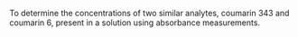 To determine the concentrations of two similar analytes, coumarin 343 and coumarin 6, present in a solution using absorbance measurements. 